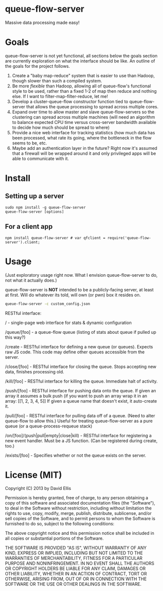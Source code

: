 # queue-flow-server

Massive data processing made easy!

# Goals

queue-flow-server is not yet functional, all sections below the goals section are currently exploration on what the interface should be like. An outline of the goals for the project follows.

1. Create a "baby map-reduce" system that is easier to use than Hadoop, though slower than such a compiled system.
2. Be more *flexible* than Hadoop, allowing all of queue-flow's functional style to be used, rather than a fixed 1-2 of map then reduce and nothing else. If I want to filter-map-filter-reduce, let me!
3. Develop a cluster-queue-flow constructor function tied to queue-flow-server that allows the queue processing to spread across multiple cores.
4. Expand over time to allow master and slave queue-flow-servers so the clustering can spread across multiple machines (will need an algorithm to balance expected CPU time versus cross-server bandwidth available to decide how much should be spread to where)
5. Provide a nice web interface for tracking statistics (how much data has been processed, what rate its going, where the bottleneck in the flow seems to be, etc.
6. Maybe add an authentication layer in the future? Right now it's assumed that a firewall will be wrapped around it and only privileged apps will be able to communicate with it.

# Install

## Setting up a server

    sudo npm install -g queue-flow-server
    queue-flow-server [options]

## For a client app

    npm install queue-flow-server # var qfclient = require('queue-flow-server').client;

# Usage

(Just exploratory usage right now. What I envision queue-flow-server to do, not what it actually does.)

queue-flow-server is **NOT** intended to be a publicly-facing server, at least at first. Will do whatever its told, will own (or pwn) box it resides on.

```sh
queue-flow-server -c custom_config.json
```

RESTful interface:

/ - single-page web interface for stats & dynamic configuration

/queue/[foo] - a queue-flow queue (listing of stats about queue if pulled up this way?)

/create - RESTful interface for defining a new queue (or queues). Expects raw JS code. This code may define other queues accessible from the server.

/close/[foo] - RESTful interface for closing the queue. Stops accepting new data, finishes processing old.

/kill/[foo] - RESTful interface for killing the queue. Immediate halt of activity.

/push/[foo] - RESTful interface for pushing data onto the queue. If given an array it assumes a bulk push (if you want to push an array wrap it in an array: [[1, 2, 3, 4, 5]] If given a queue name that doesn't exist, it auto-create it.

/pull/[foo] - RESTful interface for pulling data off of a queue. (Need to alter queue-flow to allow this.) Useful for treating queue-flow-server as a pure queue (or a queue-process-requeue stack)

/on/[foo]/(push|pull|empty|close|kill) - RESTful interface for registering a new event handler. Must be a JS function. (Can be registered during create, too.)

/exists/[foo] - Specifies whether or not the queue exists on the server.

# License (MIT)

Copyright (C) 2013 by David Ellis

Permission is hereby granted, free of charge, to any person obtaining a copy
of this software and associated documentation files (the "Software"), to deal
in the Software without restriction, including without limitation the rights
to use, copy, modify, merge, publish, distribute, sublicense, and/or sell
copies of the Software, and to permit persons to whom the Software is
furnished to do so, subject to the following conditions:

The above copyright notice and this permission notice shall be included in
all copies or substantial portions of the Software.

THE SOFTWARE IS PROVIDED "AS IS", WITHOUT WARRANTY OF ANY KIND, EXPRESS OR
IMPLIED, INCLUDING BUT NOT LIMITED TO THE WARRANTIES OF MERCHANTABILITY,
FITNESS FOR A PARTICULAR PURPOSE AND NONINFRINGEMENT. IN NO EVENT SHALL THE
AUTHORS OR COPYRIGHT HOLDERS BE LIABLE FOR ANY CLAIM, DAMAGES OR OTHER
LIABILITY, WHETHER IN AN ACTION OF CONTRACT, TORT OR OTHERWISE, ARISING FROM,
OUT OF OR IN CONNECTION WITH THE SOFTWARE OR THE USE OR OTHER DEALINGS IN
THE SOFTWARE.
